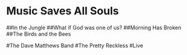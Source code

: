 # Music Saves All Souls

##In the Jungle
##What if God was one of us?
##Morning Has Broken
##The Birds and the Bees

#The Dave Matthews Band
#The Pretty Reckless
#Live
